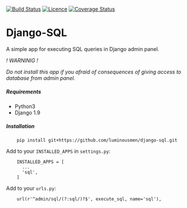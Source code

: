 [![Build Status](https://travis-ci.org/luminousmen/django-sql.svg?branch=master)](https://travis-ci.org/luminousmen/django-sql)
[![Licence](https://img.shields.io/github/license/mashape/apistatus.svg)](https://github.com/luminousmen/django-sql/blob/master/LICENCE)
[![Coverage Status](https://coveralls.io/repos/github/luminousmen/django-sql/badge.svg?branch=master)](https://coveralls.io/github/luminousmen/django-sql?branch=master)


Django-SQL
====
A simple app for executing SQL queries in Django admin panel.

*! WARNINIG !*

   _Do not install this app if you afraid of consequences of giving access to database from admin panel._


##### Requirements

* Python3
* Django 1.9


##### Installation

```
    pip install git+https://github.com/luminousmen/django-sql.git
```

Add to your `INSTALLED_APPS` in `settings.py`:


```
    INSTALLED_APPS = [
      ...
      'sql',
    ]
```

Add to your `urls.py`:


```
    url(r'^admin/sql/(?:sql/)?$', execute_sql, name='sql'),
```

